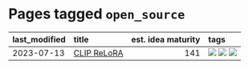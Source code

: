 # Pages tagged `open_source`

|last_modified|title|est. idea maturity|tags
|:---|:---|---:|:---|
|2023-07-13|[CLIP ReLoRA](../clip_relora.md)|141|[![](https://img.shields.io/badge/tag-experimentation-c4c41f)](../tags/experimentation.md) [![](https://img.shields.io/badge/tag-open_source-53417a)](../tags/open_source.md) [![](https://img.shields.io/badge/tag-publication-d5f6c6)](../tags/publication.md)|